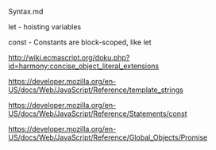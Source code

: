 Syntax.md

let - hoisting variables

const - Constants are block-scoped, like let

http://wiki.ecmascript.org/doku.php?id=harmony:concise_object_literal_extensions

https://developer.mozilla.org/en-US/docs/Web/JavaScript/Reference/template_strings

https://developer.mozilla.org/en-US/docs/Web/JavaScript/Reference/Statements/const

https://developer.mozilla.org/en-US/docs/Web/JavaScript/Reference/Global_Objects/Promise

